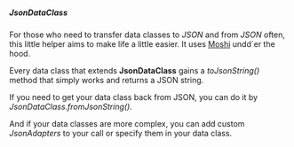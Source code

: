 ##### JsonDataClass
For those who need to transfer data classes to *JSON* and from *JSON* often, this little helper aims to make life a little easier. It uses [Moshi](https://github.com/square/moshi) undd´er the hood.

Every data class that extends **JsonDataClass** gains a *toJsonString()* method that simply works and returns a JSON string. 

If you need to get your data class back from JSON, you can do it by *JsonDataClass.fromJsonString().*

And if your data classes are more complex, you can add custom *JsonAdapters* to your call or specify them in your data class.
